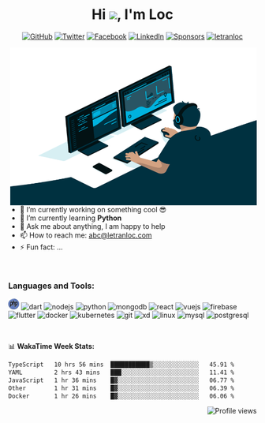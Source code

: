 <h1 align="center">Hi <img src="https://media.giphy.com/media/hvRJCLFzcasrR4ia7z/giphy.gif" width="32px">, I'm Loc</h1>
<p align="center">
	<a href="https://github.com/letranloc"><img src="https://img.shields.io/github/followers/letranloc.svg?label=GitHub&style=social" alt="GitHub"></a>
	<a href="https://twitter.com/letranloc"><img src="https://img.shields.io/twitter/follow/letranloc?label=Twitter&style=social" alt="Twitter"></a>
	<a href="https://facebook.com/letranloc"><img src="https://img.shields.io/badge/Facebook-215-white?logo=facebook&style=social" alt="Facebook"></a>
	<a href="https://www.linkedin.com/in/letranloc"><img src="https://img.shields.io/badge/LinkedIn--_.svg?style=social&logo=linkedin" alt="LinkedIn"></a>
	<a href="https://github.com/sponsors/letranloc"><img src="https://img.shields.io/badge/Sponsors--_.svg?style=social&logo=github&logoColor=EA4AAA" alt="Sponsors"></a>
  <a href="https://paypal.me/letranloc"><img src="https://img.shields.io/badge/paypal-letranloc-blue" alt="letranloc"></a>
</p>

<img align="right" alt="GIF" src="https://github.com/letranloc/letranloc/blob/master/code.gif?raw=true" width="500" height="320" />

- 🔭 I’m currently working on something cool 😎
- 🌱 I’m currently learning **Python**
- 💬 Ask me about anything, I am happy to help
- 📫 How to reach me: abc@letranloc.com
- ⚡ Fun fact: ...

<br />

### Languages and Tools:
<p align="left">
  <img src="https://raw.githubusercontent.com/php/web-php/master/images/logos/new-php-logo.png" alt="php" width="22" height="22"/>
  <img src="https://www.vectorlogo.zone/logos/dartlang/dartlang-icon.svg" alt="dart" width="22" height="22"/>
  <img src="https://nodejs.org/static/images/favicons/favicon-32x32.png" alt="nodejs" width="22" height="22"/>
  <img src="https://www.python.org/static/apple-touch-icon-72x72-precomposed.png" alt="python" width="22" height="22"/>
  <img src="https://devicon.dev/devicon.git/icons/mongodb/mongodb-original.svg" alt="mongodb" width="22" height="22"/>
  <img src="https://devicon.dev/devicon.git/icons/react/react-original.svg" alt="react" width="22" height="22"/>
  <img src="https://devicon.dev/devicon.git/icons/vuejs/vuejs-original.svg" alt="vuejs" width="22" height="22"/>
  <img src="https://www.vectorlogo.zone/logos/firebase/firebase-icon.svg" alt="firebase" width="22" height="22"/>
  <img src="https://www.vectorlogo.zone/logos/flutterio/flutterio-icon.svg" alt="flutter" width="22" height="22"/>
  <img src="https://devicon.dev/devicon.git/icons/docker/docker-original.svg" alt="docker" width="22" height="22"/>
  <img src="https://kubernetes.io/images/kubernetes-192x192.png" alt="kubernetes" width="22" height="22"/>
  <img src="https://www.vectorlogo.zone/logos/git-scm/git-scm-icon.svg" alt="git" width="22" height="22"/>
  <img src="https://www.adobe.com/content/dam/cc/us/en/creative-cloud/xd.svg" alt="xd" width="22" height="22"/>
  <img src="https://devicons.github.io/devicon/devicon.git/icons/linux/linux-original.svg" alt="linux" width="22" height="22"/>
  <img src="https://devicons.github.io/devicon/devicon.git/icons/mysql/mysql-original-wordmark.svg" alt="mysql" width="22" height="22"/>
  <img src="https://devicons.github.io/devicon/devicon.git/icons/postgresql/postgresql-original-wordmark.svg" alt="postgresql" width="22" height="22"/>
</p>

<br />

📊 **WakaTime Week Stats:**
<!--START_SECTION:waka-->
```text
TypeScript   10 hrs 56 mins  ███████████▒░░░░░░░░░░░░░   45.91 % 
YAML         2 hrs 43 mins   ███░░░░░░░░░░░░░░░░░░░░░░   11.41 % 
JavaScript   1 hr 36 mins    █▓░░░░░░░░░░░░░░░░░░░░░░░   06.77 % 
Other        1 hr 31 mins    █▓░░░░░░░░░░░░░░░░░░░░░░░   06.39 % 
Docker       1 hr 26 mins    █▓░░░░░░░░░░░░░░░░░░░░░░░   06.06 % 
```
<!--END_SECTION:waka-->
<p align="right">
  <img src="https://komarev.com/ghpvc/?username=letranloc&color=blue" alt="Profile views" />
</p>

